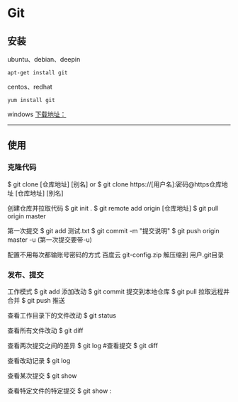 # Git

## 安装
ubuntu、debian、deepin
```
apt-get install git
```

centos、redhat
```
yum install git
```

windows
[下载地址：](https://git-scm.com/downloads)

--------------------------------------------------
## 使用

### 克隆代码
$ git clone [仓库地址] [别名]
or
$ git clone https://[用户名]:密码@https仓库地址 [仓库地址] [别名]

创建仓库并拉取代码
$ git init .
$ git remote add origin [仓库地址]
$ git pull origin master

第一次提交
$ git add 测试.txt
$ git commit -m "提交说明"
$ git push origin master -u  (第一次提交要带-u)

配置不用每次都输账号密码的方式 百度云 git-config.zip 解压缩到 用户.git目录


### 发布、提交
工作模式
$ git add    添加改动
$ git commit 提交到本地仓库
$ git pull   拉取远程并合并
$ git push   推送

查看工作目录下的文件改动
$ git status

查看所有文件改动
$ git diff

查看两次提交之间的差异
$ git log #查看提交
$ git diff <id1> <id2>

查看改动记录
$ git log

查看某次提交
$ git show <id>

查看特定文件的特定提交
$ git show <id>:<file>
